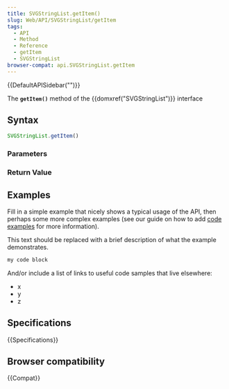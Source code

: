 ```yaml
---
title: SVGStringList.getItem()
slug: Web/API/SVGStringList/getItem
tags:
  - API
  - Method
  - Reference
  - getItem
  - SVGStringList
browser-compat: api.SVGStringList.getItem
---
```

{{DefaultAPISidebar("")}}

The **`getItem()`** method of the {{domxref("SVGStringList")}} interface 

## Syntax

```js
SVGStringList.getItem()
```

### Parameters



### Return Value



## Examples

Fill in a simple example that nicely shows a typical usage of the API, then perhaps some more complex examples (see our guide on how to add [code examples](/en-US/docs/MDN/Contribute/Structures/Code_examples) for more information).

This text should be replaced with a brief description of what the example demonstrates.

```js
my code block
```

And/or include a list of links to useful code samples that live elsewhere:

*   x
*   y
*   z

## Specifications

{{Specifications}}

## Browser compatibility

{{Compat}}

